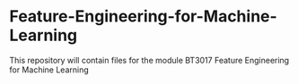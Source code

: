 # Feature-Engineering-for-Machine-Learning
This repository will contain files for the module BT3017 Feature Engineering for Machine Learning
